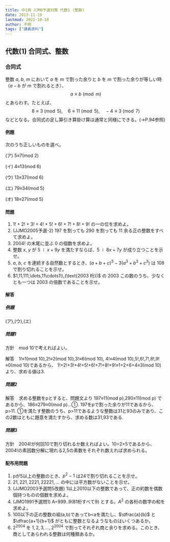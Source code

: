 ```yaml
---
title: 中1用 JJMO予選対策 代数1 (整数)
date: 2013-11-19
lastmod: 2022-10-10
author: 不明
tags: ["講義資料"]
---
```


## 代数(1) 合同式、整数

### 合同式

整数 $a$, $b$, $m$ において $a$ を $m$ で割った余りと $b$ を $m$ で割った余りが等しい時（$a-b$ が $m$ で割れるとき）、$$a\equiv b\pmod m$$とあらわす。たとえば、$$8\equiv 3 \pmod 5,\quad 6\equiv 11 \pmod 5,\quad -4\equiv 3 \pmod 7$$などとなる。合同式の足し算引き算掛け算は通常と同様にできる。(→P.94参照)

#### 例題
次のうち正しいものを選べ。

(ア) 5≡7(mod 2)

(イ) 4≡13(mod 6)

(ウ) 13≡37(mod 6)

(エ) 79≡34(mod 5)

(オ) 18≡27(mod 5)

#### 問題
1. $1!+2!+3!+4!+5!+6!+7!+8!+9!$ の一の位を求めよ。
2. (JJMO2005予選-2) $197$ を割っても $290$ を割っても $11$ 余る正の整数をすべて求めよ。
3. $2004!$ の末尾に並ぶ $0$ の個数を求めよ。
4. 整数 $x$, $y$ が $5\mid x+9y$ を満たすならば、$5\mid 8x+7y$ が成り立つことを示せ。
5. $a$, $b$, $c$ を連続する自然数とするとき、$(a+b+c) ^ 3-3(a ^ 3+b ^ 3+c ^ 3)$ は $108$ で割り切れることを示せ。
6. $1,11,111,\dots,11\cdots1\\,(\text{2003 桁})$ の 2003 この数のうち、少なくとも一つは $2003$ の倍数であることを示せ。

#### 解答

##### 例題

(ア),(ウ),(エ)

##### 問題1
方針　mod 10で考えればよい。

解答　1!≡1(mod 10),2!≡2(mod 10),3!≡6(mod 10),
4!≡4(mod 10),5!,6!,7!,8!,9!≡0(mod 10)であるから、
	1!+2!+3!+4!+5!+6!+7!+8!+9!≡1+2+6+4≡3(mod 10)
より、求める値は3.

##### 問題2
解答　求める整数をpとすると、問題文より
	197≡11(mod p),290≡11(mod p)
であるから、186≡279≡0(mod p)…①.
197をpで割った余りが11であるから、p>11. ①を満たす整数のうち、p>11であるような整数は31と93のみであり、この2数はともに題意を満たすから、求める数は31,93である.

##### 問題3
方針　2004!が何回10で割り切れるか数えればよい。10=2×5であるから、2004!の素因数分解に現れる2,5の素数をそれぞれ数えれば求められる。

#### 配布用問題
1. pが5以上の整数のとき、$p ^ 2-1$ は24で割り切れることを示せ。
2. $21,221,2221,22221,\dots$ の中には平方数がないことを示せ。
3. (JJMO2003予選問5改題) 1以上2010以下の整数であって、正の約数を偶数個持つものの個数を求めよ。
4. (JMO1991予選問1) A=999..9(81桁すべて9) とする。$A ^ 2$ の各桁の数字の和を求めよ。
5. 100以下の正の整数の組(a,b)であってb<aを満たし、$\dfrac{a}{b}$ と $\dfrac{a+1}{b+1}$ がともに整数となるようなものはいくつあるか。
6. $2 ^ {2004}$ を $1,2,3,\dots,2 ^ {2004}$ で割ってそれぞれ商と余りを求める。このとき、商としてあらわれる整数は何種類あるか。
